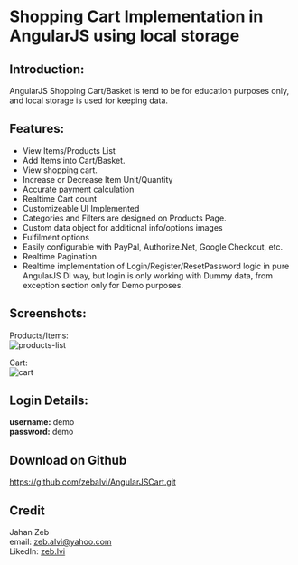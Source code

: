 Shopping Cart Implementation in AngularJS using local storage
======

Introduction:
-----------------------------------------------------------------

AngularJS Shopping Cart/Basket is tend to be for education purposes only, and local storage is used for keeping data.

Features:
-----------------------------------------------------------------
<ul>
 <li>View Items/Products List</li>
  <li>Add Items into Cart/Basket.</li>
 <li>View shopping cart.</li>
 <li>Increase or Decrease Item Unit/Quantity</li>
 <li>Accurate payment calculation</li>
 <li>Realtime Cart count</li>
 <li>Customizeable UI Implemented</li>
 <li>Categories and Filters are designed on Products Page.</li>
 <li>Custom data object for additional info/options images</li>
 <li>Fulfilment options</li>
 <li>Easily configurable with PayPal, Authorize.Net, Google Checkout, etc.</li>
 <li>Realtime Pagination</li>
 <li>Realtime implementation of Login/Register/ResetPassword logic in pure AngularJS DI way, but login is only working with Dummy data, from exception section only for Demo purposes.</li>
</ul>

Screenshots:
------------------
Products/Items:<br>
![products-list](https://user-images.githubusercontent.com/29901315/27852563-1cc618d2-6179-11e7-846c-68bff5178ca7.png)

Cart:<br>
![cart](https://user-images.githubusercontent.com/29901315/27852644-6a273c78-6179-11e7-9c6f-f9bb87f1fff4.jpg)


Login Details:
------------------
<b>username:</b> demo <br />
<b>password:</b> demo

Download on Github
------------------
https://github.com/zebalvi/AngularJSCart.git


Credit
------
Jahan Zeb <br />
email: <a href="mailto:zeb.alvi@yahoo.com">zeb.alvi@yahoo.com</a> <br />
LikedIn: <a href="https://www.linkedin.com/in/zebsoftwaredeveloper">zeb.lvi</a>
